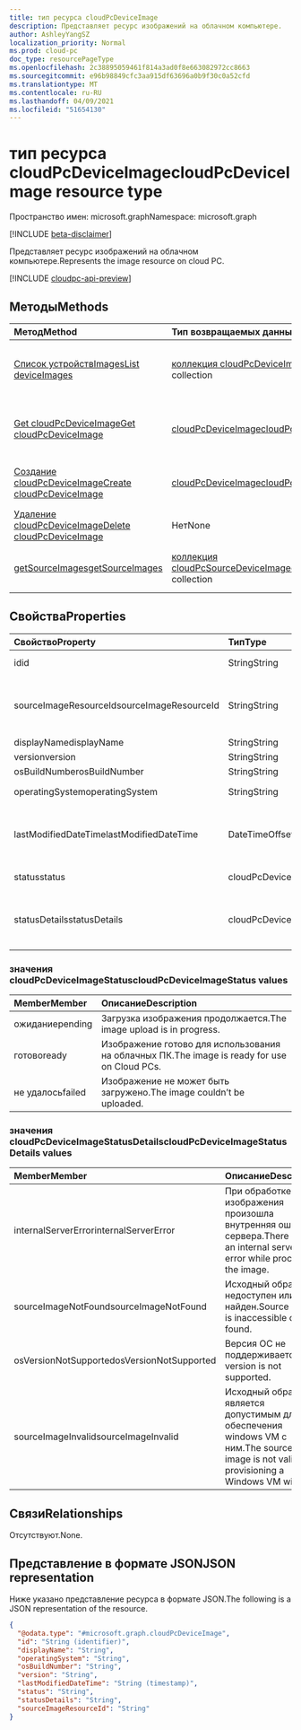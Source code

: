 ```yaml
---
title: тип ресурса cloudPcDeviceImage
description: Представляет ресурс изображений на облачном компьютере.
author: AshleyYangSZ
localization_priority: Normal
ms.prod: cloud-pc
doc_type: resourcePageType
ms.openlocfilehash: 2c38895059461f814a3ad0f8e663082972cc8663
ms.sourcegitcommit: e96b98849cfc3aa915df63696a0b9f30c0a52cfd
ms.translationtype: MT
ms.contentlocale: ru-RU
ms.lasthandoff: 04/09/2021
ms.locfileid: "51654130"
---
```

# <a name="cloudpcdeviceimage-resource-type"></a><span data-ttu-id="6b6e2-103">тип ресурса cloudPcDeviceImage</span><span class="sxs-lookup"><span data-stu-id="6b6e2-103">cloudPcDeviceImage resource type</span></span>

<span data-ttu-id="6b6e2-104">Пространство имен: microsoft.graph</span><span class="sxs-lookup"><span data-stu-id="6b6e2-104">Namespace: microsoft.graph</span></span>

[!INCLUDE [beta-disclaimer](../../includes/beta-disclaimer.md)]

<span data-ttu-id="6b6e2-105">Представляет ресурс изображений на облачном компьютере.</span><span class="sxs-lookup"><span data-stu-id="6b6e2-105">Represents the image resource on cloud PC.</span></span>

[!INCLUDE [cloudpc-api-preview](../../includes/cloudpc-api-preview.md)]

## <a name="methods"></a><span data-ttu-id="6b6e2-106">Методы</span><span class="sxs-lookup"><span data-stu-id="6b6e2-106">Methods</span></span>

|<span data-ttu-id="6b6e2-107">Метод</span><span class="sxs-lookup"><span data-stu-id="6b6e2-107">Method</span></span>|<span data-ttu-id="6b6e2-108">Тип возвращаемых данных</span><span class="sxs-lookup"><span data-stu-id="6b6e2-108">Return type</span></span>|<span data-ttu-id="6b6e2-109">Описание</span><span class="sxs-lookup"><span data-stu-id="6b6e2-109">Description</span></span>|
|:---|:---|:---|
|[<span data-ttu-id="6b6e2-110">Список устройствImages</span><span class="sxs-lookup"><span data-stu-id="6b6e2-110">List deviceImages</span></span>](../api/virtualendpoint-list-deviceimages.md)|<span data-ttu-id="6b6e2-111">[коллекция cloudPcDeviceImage](../resources/cloudpcdeviceimage.md)</span><span class="sxs-lookup"><span data-stu-id="6b6e2-111">[cloudPcDeviceImage](../resources/cloudpcdeviceimage.md) collection</span></span>|<span data-ttu-id="6b6e2-112">Список свойств и связей объектов [cloudPcDeviceImage.](../resources/cloudpcdeviceimage.md)</span><span class="sxs-lookup"><span data-stu-id="6b6e2-112">List the properties and relationships of [cloudPcDeviceImage](../resources/cloudpcdeviceimage.md) objects.</span></span>|
|[<span data-ttu-id="6b6e2-113">Get cloudPcDeviceImage</span><span class="sxs-lookup"><span data-stu-id="6b6e2-113">Get cloudPcDeviceImage</span></span>](../api/cloudpcdeviceimage-get.md)|[<span data-ttu-id="6b6e2-114">cloudPcDeviceImage</span><span class="sxs-lookup"><span data-stu-id="6b6e2-114">cloudPcDeviceImage</span></span>](../resources/cloudpcdeviceimage.md)|<span data-ttu-id="6b6e2-115">Ознакомьтесь с свойствами и отношениями объекта [cloudPcDeviceImage.](../resources/cloudpcdeviceimage.md)</span><span class="sxs-lookup"><span data-stu-id="6b6e2-115">Read the properties and relationships of a [cloudPcDeviceImage](../resources/cloudpcdeviceimage.md) object.</span></span>|
|[<span data-ttu-id="6b6e2-116">Создание cloudPcDeviceImage</span><span class="sxs-lookup"><span data-stu-id="6b6e2-116">Create cloudPcDeviceImage</span></span>](../api/virtualendpoint-post-deviceimages.md)|[<span data-ttu-id="6b6e2-117">cloudPcDeviceImage</span><span class="sxs-lookup"><span data-stu-id="6b6e2-117">cloudPcDeviceImage</span></span>](../resources/cloudpcdeviceimage.md)|<span data-ttu-id="6b6e2-118">Создайте новый [объект cloudPcDeviceImage.](../resources/cloudpcdeviceimage.md)</span><span class="sxs-lookup"><span data-stu-id="6b6e2-118">Create a new [cloudPcDeviceImage](../resources/cloudpcdeviceimage.md) object.</span></span>|
|[<span data-ttu-id="6b6e2-119">Удаление cloudPcDeviceImage</span><span class="sxs-lookup"><span data-stu-id="6b6e2-119">Delete cloudPcDeviceImage</span></span>](../api/cloudpcdeviceimage-delete.md)|<span data-ttu-id="6b6e2-120">Нет</span><span class="sxs-lookup"><span data-stu-id="6b6e2-120">None</span></span>|<span data-ttu-id="6b6e2-121">Удаление [объекта cloudPcDeviceImage.](../resources/cloudpcdeviceimage.md)</span><span class="sxs-lookup"><span data-stu-id="6b6e2-121">Delete a [cloudPcDeviceImage](../resources/cloudpcdeviceimage.md) object.</span></span>|
|[<span data-ttu-id="6b6e2-122">getSourceImages</span><span class="sxs-lookup"><span data-stu-id="6b6e2-122">getSourceImages</span></span>](../api/cloudpcdeviceimage-getsourceimages.md)|<span data-ttu-id="6b6e2-123">[коллекция cloudPcSourceDeviceImage](../resources/cloudpcsourcedeviceimage.md)</span><span class="sxs-lookup"><span data-stu-id="6b6e2-123">[cloudPcSourceDeviceImage](../resources/cloudpcsourcedeviceimage.md) collection</span></span>|<span data-ttu-id="6b6e2-124">Получите [объекты cloudPcSourceDeviceImage.](../resources/cloudpcsourcedeviceimage.md)</span><span class="sxs-lookup"><span data-stu-id="6b6e2-124">Get [cloudPcSourceDeviceImage](../resources/cloudpcsourcedeviceimage.md) objects.</span></span>|

## <a name="properties"></a><span data-ttu-id="6b6e2-125">Свойства</span><span class="sxs-lookup"><span data-stu-id="6b6e2-125">Properties</span></span>

|<span data-ttu-id="6b6e2-126">Свойство</span><span class="sxs-lookup"><span data-stu-id="6b6e2-126">Property</span></span>|<span data-ttu-id="6b6e2-127">Тип</span><span class="sxs-lookup"><span data-stu-id="6b6e2-127">Type</span></span>|<span data-ttu-id="6b6e2-128">Описание</span><span class="sxs-lookup"><span data-stu-id="6b6e2-128">Description</span></span>|
|:---|:---|:---|
|<span data-ttu-id="6b6e2-129">id</span><span class="sxs-lookup"><span data-stu-id="6b6e2-129">id</span></span>|<span data-ttu-id="6b6e2-130">String</span><span class="sxs-lookup"><span data-stu-id="6b6e2-130">String</span></span>|<span data-ttu-id="6b6e2-131">Уникальный идентификатор для ресурса изображений на облачном компьютере.</span><span class="sxs-lookup"><span data-stu-id="6b6e2-131">Unique identifier for the image resource on cloud PC.</span></span> <span data-ttu-id="6b6e2-132">Только для чтения.</span><span class="sxs-lookup"><span data-stu-id="6b6e2-132">Read-only.</span></span>|
|<span data-ttu-id="6b6e2-133">sourceImageResourceId</span><span class="sxs-lookup"><span data-stu-id="6b6e2-133">sourceImageResourceId</span></span>|<span data-ttu-id="6b6e2-134">String</span><span class="sxs-lookup"><span data-stu-id="6b6e2-134">String</span></span>|<span data-ttu-id="6b6e2-135">ID источника ресурса изображений в Azure.</span><span class="sxs-lookup"><span data-stu-id="6b6e2-135">The ID of the source image resource on Azure.</span></span> <span data-ttu-id="6b6e2-136">Необходимый формат: "/subscriptions/{subscription-id}/resourceGroups/{resourceGroupName}/providers/Microsoft.Compute/images/{imageName}".</span><span class="sxs-lookup"><span data-stu-id="6b6e2-136">Required format: "/subscriptions/{subscription-id}/resourceGroups/{resourceGroupName}/providers/Microsoft.Compute/images/{imageName}".</span></span>|
|<span data-ttu-id="6b6e2-137">displayName</span><span class="sxs-lookup"><span data-stu-id="6b6e2-137">displayName</span></span>|<span data-ttu-id="6b6e2-138">String</span><span class="sxs-lookup"><span data-stu-id="6b6e2-138">String</span></span>|<span data-ttu-id="6b6e2-139">Имя отображения изображения.</span><span class="sxs-lookup"><span data-stu-id="6b6e2-139">The image's display name.</span></span>|
|<span data-ttu-id="6b6e2-140">version</span><span class="sxs-lookup"><span data-stu-id="6b6e2-140">version</span></span>|<span data-ttu-id="6b6e2-141">String</span><span class="sxs-lookup"><span data-stu-id="6b6e2-141">String</span></span>|<span data-ttu-id="6b6e2-142">Версия изображения.</span><span class="sxs-lookup"><span data-stu-id="6b6e2-142">The image version.</span></span> <span data-ttu-id="6b6e2-143">Например: 0.0.1, 1.5.13.</span><span class="sxs-lookup"><span data-stu-id="6b6e2-143">For example: 0.0.1, 1.5.13.</span></span>|
|<span data-ttu-id="6b6e2-144">osBuildNumber</span><span class="sxs-lookup"><span data-stu-id="6b6e2-144">osBuildNumber</span></span>|<span data-ttu-id="6b6e2-145">String</span><span class="sxs-lookup"><span data-stu-id="6b6e2-145">String</span></span>|<span data-ttu-id="6b6e2-146">Версия сборки ОС изображения.</span><span class="sxs-lookup"><span data-stu-id="6b6e2-146">The image's OS build version.</span></span> <span data-ttu-id="6b6e2-147">Например: 1909.</span><span class="sxs-lookup"><span data-stu-id="6b6e2-147">For example: 1909.</span></span>|
|<span data-ttu-id="6b6e2-148">operatingSystem</span><span class="sxs-lookup"><span data-stu-id="6b6e2-148">operatingSystem</span></span>|<span data-ttu-id="6b6e2-149">String</span><span class="sxs-lookup"><span data-stu-id="6b6e2-149">String</span></span>|<span data-ttu-id="6b6e2-150">Операционная система изображения.</span><span class="sxs-lookup"><span data-stu-id="6b6e2-150">The image's operating system.</span></span> <span data-ttu-id="6b6e2-151">Например: Windows 10 Enterprise.</span><span class="sxs-lookup"><span data-stu-id="6b6e2-151">For example: Windows 10 Enterprise.</span></span>|
|<span data-ttu-id="6b6e2-152">lastModifiedDateTime</span><span class="sxs-lookup"><span data-stu-id="6b6e2-152">lastModifiedDateTime</span></span>|<span data-ttu-id="6b6e2-153">DateTimeOffset</span><span class="sxs-lookup"><span data-stu-id="6b6e2-153">DateTimeOffset</span></span>|<span data-ttu-id="6b6e2-154">Данные и время последнего изменения изображения.</span><span class="sxs-lookup"><span data-stu-id="6b6e2-154">The data and time that the image was last modified.</span></span> <span data-ttu-id="6b6e2-155">Время отображается в формате ISO 8601 и времени скоординированного универсального времени (UTC).</span><span class="sxs-lookup"><span data-stu-id="6b6e2-155">The time is shown in ISO 8601 format and  Coordinated Universal Time (UTC) time.</span></span> <span data-ttu-id="6b6e2-156">Например, полночь UTC 1 января 2014 г. отображается как '2014-01-01T00:00:00Z'.</span><span class="sxs-lookup"><span data-stu-id="6b6e2-156">For example, midnight UTC on Jan 1, 2014 appears as '2014-01-01T00:00:00Z'.</span></span>|
|<span data-ttu-id="6b6e2-157">status</span><span class="sxs-lookup"><span data-stu-id="6b6e2-157">status</span></span>|<span data-ttu-id="6b6e2-158">cloudPcDeviceImageStatus</span><span class="sxs-lookup"><span data-stu-id="6b6e2-158">cloudPcDeviceImageStatus</span></span>|<span data-ttu-id="6b6e2-159">Состояние изображения на облачном компьютере.</span><span class="sxs-lookup"><span data-stu-id="6b6e2-159">The status of the image on cloud PC.</span></span> <span data-ttu-id="6b6e2-160">Возможные значения: `pending`, `ready`, `failed`.</span><span class="sxs-lookup"><span data-stu-id="6b6e2-160">Possible values are: `pending`, `ready`, `failed`.</span></span>|
|<span data-ttu-id="6b6e2-161">statusDetails</span><span class="sxs-lookup"><span data-stu-id="6b6e2-161">statusDetails</span></span>|<span data-ttu-id="6b6e2-162">cloudPcDeviceImageStatusDetails</span><span class="sxs-lookup"><span data-stu-id="6b6e2-162">cloudPcDeviceImageStatusDetails</span></span>|<span data-ttu-id="6b6e2-163">Сведения о состоянии изображения, который указывает, почему не удалось загрузить, если применимо.</span><span class="sxs-lookup"><span data-stu-id="6b6e2-163">The details of the image's status, which indicates why the upload failed, if applicable.</span></span> <span data-ttu-id="6b6e2-164">Возможные значения: `internalServerError` , , и `sourceImageNotFound` `osVersionNotSupported` `sourceImageInvalid` .</span><span class="sxs-lookup"><span data-stu-id="6b6e2-164">Possible values are: `internalServerError`, `sourceImageNotFound`, `osVersionNotSupported`, and `sourceImageInvalid`.</span></span>|

### <a name="cloudpcdeviceimagestatus-values"></a><span data-ttu-id="6b6e2-165">значения cloudPcDeviceImageStatus</span><span class="sxs-lookup"><span data-stu-id="6b6e2-165">cloudPcDeviceImageStatus values</span></span>

|<span data-ttu-id="6b6e2-166">Member</span><span class="sxs-lookup"><span data-stu-id="6b6e2-166">Member</span></span>|<span data-ttu-id="6b6e2-167">Описание</span><span class="sxs-lookup"><span data-stu-id="6b6e2-167">Description</span></span>|
|:---|:---|
|<span data-ttu-id="6b6e2-168">ожидание</span><span class="sxs-lookup"><span data-stu-id="6b6e2-168">pending</span></span>|<span data-ttu-id="6b6e2-169">Загрузка изображения продолжается.</span><span class="sxs-lookup"><span data-stu-id="6b6e2-169">The image upload is in progress.</span></span>|
|<span data-ttu-id="6b6e2-170">готово</span><span class="sxs-lookup"><span data-stu-id="6b6e2-170">ready</span></span>|<span data-ttu-id="6b6e2-171">Изображение готово для использования на облачных ПК.</span><span class="sxs-lookup"><span data-stu-id="6b6e2-171">The image is ready for use on Cloud PCs.</span></span>|
|<span data-ttu-id="6b6e2-172">не удалось</span><span class="sxs-lookup"><span data-stu-id="6b6e2-172">failed</span></span>|<span data-ttu-id="6b6e2-173">Изображение не может быть загружено.</span><span class="sxs-lookup"><span data-stu-id="6b6e2-173">The image couldn’t be uploaded.</span></span> |

### <a name="cloudpcdeviceimagestatusdetails-values"></a><span data-ttu-id="6b6e2-174">значения cloudPcDeviceImageStatusDetails</span><span class="sxs-lookup"><span data-stu-id="6b6e2-174">cloudPcDeviceImageStatusDetails values</span></span>

|<span data-ttu-id="6b6e2-175">Member</span><span class="sxs-lookup"><span data-stu-id="6b6e2-175">Member</span></span>|<span data-ttu-id="6b6e2-176">Описание</span><span class="sxs-lookup"><span data-stu-id="6b6e2-176">Description</span></span>|
|:---|:---|
|<span data-ttu-id="6b6e2-177">internalServerError</span><span class="sxs-lookup"><span data-stu-id="6b6e2-177">internalServerError</span></span>|<span data-ttu-id="6b6e2-178">При обработке изображения произошла внутренняя ошибка сервера.</span><span class="sxs-lookup"><span data-stu-id="6b6e2-178">There was an internal server error while processing the image.</span></span>|
|<span data-ttu-id="6b6e2-179">sourceImageNotFound</span><span class="sxs-lookup"><span data-stu-id="6b6e2-179">sourceImageNotFound</span></span>|<span data-ttu-id="6b6e2-180">Исходный образ недоступен или не найден.</span><span class="sxs-lookup"><span data-stu-id="6b6e2-180">Source image is inaccessible or not found.</span></span>|
|<span data-ttu-id="6b6e2-181">osVersionNotSupported</span><span class="sxs-lookup"><span data-stu-id="6b6e2-181">osVersionNotSupported</span></span>| <span data-ttu-id="6b6e2-182">Версия ОС не поддерживается.</span><span class="sxs-lookup"><span data-stu-id="6b6e2-182">OS version is not supported.</span></span>|
|<span data-ttu-id="6b6e2-183">sourceImageInvalid</span><span class="sxs-lookup"><span data-stu-id="6b6e2-183">sourceImageInvalid</span></span>|<span data-ttu-id="6b6e2-184">Исходный образ не является допустимым для обеспечения windows VM с ним.</span><span class="sxs-lookup"><span data-stu-id="6b6e2-184">The source image is not valid for provisioning a Windows VM with it.</span></span>|

## <a name="relationships"></a><span data-ttu-id="6b6e2-185">Связи</span><span class="sxs-lookup"><span data-stu-id="6b6e2-185">Relationships</span></span>

<span data-ttu-id="6b6e2-186">Отсутствуют.</span><span class="sxs-lookup"><span data-stu-id="6b6e2-186">None.</span></span>

## <a name="json-representation"></a><span data-ttu-id="6b6e2-187">Представление в формате JSON</span><span class="sxs-lookup"><span data-stu-id="6b6e2-187">JSON representation</span></span>

<span data-ttu-id="6b6e2-188">Ниже указано представление ресурса в формате JSON.</span><span class="sxs-lookup"><span data-stu-id="6b6e2-188">The following is a JSON representation of the resource.</span></span>
<!-- {
  "blockType": "resource",
  "keyProperty": "id",
  "@odata.type": "microsoft.graph.cloudPcDeviceImage",
  "baseType": "microsoft.graph.entity",
  "openType": false
}
-->

``` json
{
  "@odata.type": "#microsoft.graph.cloudPcDeviceImage",
  "id": "String (identifier)",
  "displayName": "String",
  "operatingSystem": "String",
  "osBuildNumber": "String",
  "version": "String",
  "lastModifiedDateTime": "String (timestamp)",
  "status": "String",
  "statusDetails": "String",
  "sourceImageResourceId": "String"
}
```
